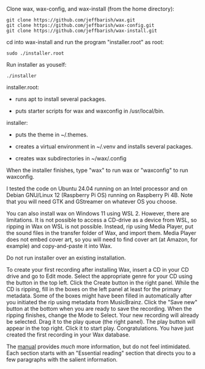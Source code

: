 Clone wax, wax-config, and wax-install (from the home directory):

    git clone https://github.com/jeffbarish/wax.git
    git clone https://github.com/jeffbarish/wax-config.git
    git clone https://github.com/jeffbarish/wax-install.git

cd into wax-install and run the program "installer.root" as root:

    sudo ./installer.root

Run installer as youself:

    ./installer

installer.root:

- runs apt to install several packages. 

- puts starter scripts for wax and waxconfig in /usr/local/bin.

installer:

- puts the theme in ~/.themes.

- creates a virtual environment in ~/.venv and installs several packages.

- creates wax subdirectories in ~/wax/.config

When the installer finishes, type "wax" to run wax or "waxconfig" to run waxconfig.

I tested the code on Ubuntu 24.04 running on an Intel processor and on Debian GNU/Linux 12 (Raspberry Pi OS) running on Raspberry Pi 4B. Note that you will need GTK and GStreamer on whatever OS you choose.

You can also install wax on Windows 11 using WSL 2. However, there are limitations. It is not possible to access a CD-drive as a device from WSL, so ripping in Wax on WSL is not possible. Instead, rip using Media Player, put the sound files in the transfer folder of Wax, and import them. Media Player does not embed cover art, so you will need to find cover art (at Amazon, for example) and copy-and-paste it into Wax.

Do not run installer over an existing installation.

To create your first recording after installing Wax, insert a CD in your CD drive and go to Edit mode. Select the appropriate genre for your CD using the button in the top left. Click the Create button in the right panel. While the CD is ripping, fill in the boxes on the left panel at least for the primary metadata. Some of the boxes might have been filled in automatically after you initiated the rip using metadata from MusicBrainz. Click the "Save new" button at the bottom when you are ready to save the recording. When the ripping finishes, change the Mode to Select. Your new recording will already be selected. Drag it to the play queue (the right panel). The play button will appear in the top right. Click it to start play. Congratulations. You have just created the first recording in your Wax database.

The [manual](https://wax-manual.readthedocs.io/en/latest/introduction.html) provides *much* more information, but do not feel intimidated. Each section starts with an "Essential reading" section that directs you to a few paragraphs with the salient information.
